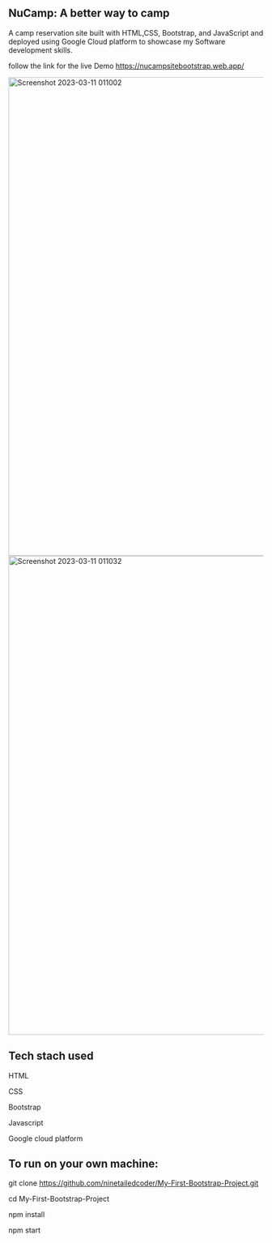 NuCamp: A better way to camp 
----------------------------
A camp reservation site built with HTML,CSS, Bootstrap, and JavaScript and deployed using Google Cloud platform to showcase my Software development skills.

follow the link for the live Demo https://nucampsitebootstrap.web.app/

<img width="945" alt="Screenshot 2023-03-11 011002" src="https://user-images.githubusercontent.com/108363860/224470688-c42647db-03f8-445c-8f9a-392d7f2f25dc.png">


<img width="946" alt="Screenshot 2023-03-11 011032" src="https://user-images.githubusercontent.com/108363860/224470706-478aa01a-2589-4836-b061-c92f684b1994.png">


Tech stach used
---------------
HTML

CSS

Bootstrap

Javascript

Google cloud platform

To run on your own machine:
---------------------------
git clone https://github.com/ninetailedcoder/My-First-Bootstrap-Project.git

cd My-First-Bootstrap-Project

npm install

npm start

